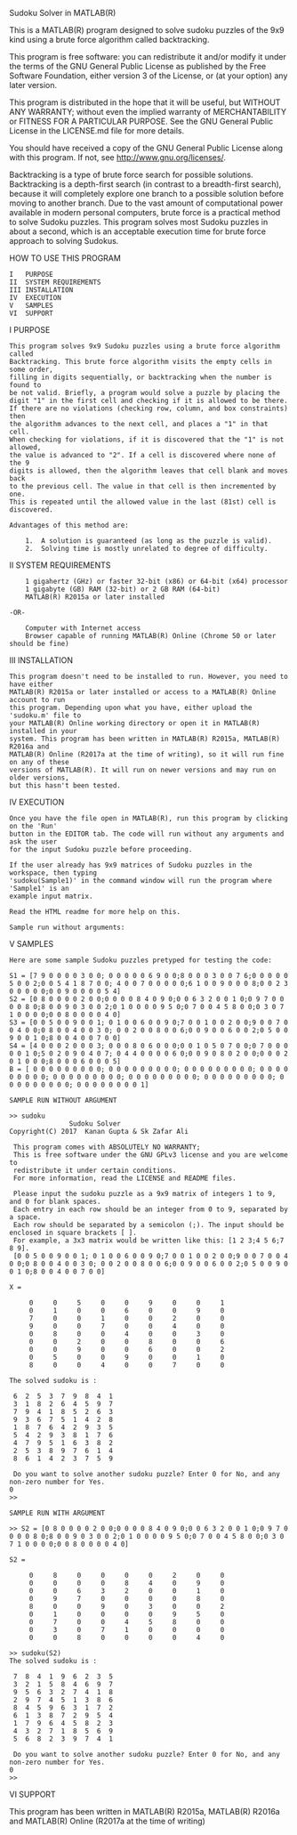 Sudoku Solver in MATLAB(R)

This is a MATLAB(R) program designed to solve sudoku puzzles of the 9x9 
kind using a brute force algorithm called backtracking. 

This program is free software: you can redistribute it and/or modify
it under the terms of the GNU General Public License as published by
the Free Software Foundation, either version 3 of the License, or
(at your option) any later version.

This program is distributed in the hope that it will be useful,
but WITHOUT ANY WARRANTY; without even the implied warranty of
MERCHANTABILITY or FITNESS FOR A PARTICULAR PURPOSE.  See the
GNU General Public License in the LICENSE.md file for more details.

You should have received a copy of the GNU General Public License
along with this program.  If not, see <http://www.gnu.org/licenses/>.

Backtracking is a type of brute force search for possible solutions. 
Backtracking is a depth-first search (in contrast to a breadth-first 
search), because it will completely explore one branch to a possible 
solution before moving to another branch. Due to the vast amount of
computational power available in modern personal computers, brute force
is a practical method to solve Sudoku puzzles. This program solves most
Sudoku puzzles in about a second, which is an acceptable execution time
for brute force approach to solving Sudokus.

HOW TO USE THIS PROGRAM

	I	PURPOSE
	II	SYSTEM REQUIREMENTS
	III	INSTALLATION
	IV	EXECUTION
	V	SAMPLES
	VI	SUPPORT

I	PURPOSE

	This program solves 9x9 Sudoku puzzles using a brute force algorithm called
	Backtracking. This brute force algorithm visits the empty cells in some order,
	filling in digits sequentially, or backtracking when the number is found to
	be not valid. Briefly, a program would solve a puzzle by placing the
	digit "1" in the first cell and checking if it is allowed to be there.
	If there are no violations (checking row, column, and box constraints) then
	the algorithm advances to the next cell, and places a "1" in that cell.
	When checking for violations, if it is discovered that the "1" is not allowed,
	the value is advanced to "2". If a cell is discovered where none of the 9
	digits is allowed, then the algorithm leaves that cell blank and moves back
	to the previous cell. The value in that cell is then incremented by one.
	This is repeated until the allowed value in the last (81st) cell is discovered.

	Advantages of this method are:

		1.	A solution is guaranteed (as long as the puzzle is valid).
		2.	Solving time is mostly unrelated to degree of difficulty.

II	SYSTEM REQUIREMENTS

		1 gigahertz (GHz) or faster 32-bit (x86) or 64-bit (x64) processor
		1 gigabyte (GB) RAM (32-bit) or 2 GB RAM (64-bit)
		MATLAB(R) R2015a or later installed
		
	-OR-

		Computer with Internet access
		Browser capable of running MATLAB(R) Online (Chrome 50 or later should be fine)
	
III	INSTALLATION
	
	This program doesn't need to be installed to run. However, you need to have either
	MATLAB(R) R2015a or later installed or access to a MATLAB(R) Online account to run
	this program. Depending upon what you have, either upload the 'sudoku.m' file to
	your MATLAB(R) Online working directory or open it in MATLAB(R) installed in your
	system. This program has been written in MATLAB(R) R2015a, MATLAB(R) R2016a and
	MATLAB(R) Online (R2017a at the time of writing), so it will run fine on any of these
	versions of MATLAB(R). It will run on newer versions and may run on older versions,
	but this hasn't been tested.
	
IV	EXECUTION
	
	Once you have the file open in MATLAB(R), run this program by clicking on the 'Run'
	button in the EDITOR tab. The code will run without any arguments and ask the user 
	for the input Sudoku puzzle before proceeding.

	If the user already has 9x9 matrices of Sudoku puzzles in the workspace, then typing
	'sudoku(Sample1)' in the command window will run the program where 'Sample1' is an
	example input matrix.
	
	Read the HTML readme for more help on this.
	
	Sample run without arguments:
	
	
V	SAMPLES
	
	Here are some sample Sudoku puzzles pretyped for testing the code:
	
	S1 = [7 9 0 0 0 0 3 0 0; 0 0 0 0 0 6 9 0 0;8 0 0 0 3 0 0 7 6;0 0 0 0 0 5 0 0 2;0 0 5 4 1 8 7 0 0; 4 0 0 7 0 0 0 0 0;6 1 0 0 9 0 0 0 8;0 0 2 3 0 0 0 0 0;0 0 9 0 0 0 0 5 4]
	S2 = [0 8 0 0 0 0 2 0 0;0 0 0 0 8 4 0 9 0;0 0 6 3 2 0 0 1 0;0 9 7 0 0 0 0 8 0;8 0 0 9 0 3 0 0 2;0 1 0 0 0 0 9 5 0;0 7 0 0 4 5 8 0 0;0 3 0 7 1 0 0 0 0;0 0 8 0 0 0 0 4 0]
	S3 = [0 0 5 0 0 9 0 0 1; 0 1 0 0 6 0 0 9 0;7 0 0 1 0 0 2 0 0;9 0 0 7 0 0 4 0 0;0 8 0 0 4 0 0 3 0; 0 0 2 0 0 8 0 0 6;0 0 9 0 0 6 0 0 2;0 5 0 0 9 0 0 1 0;8 0 0 4 0 0 7 0 0]
	S4 = [4 0 0 0 2 0 0 0 3; 0 0 0 8 0 6 0 0 0;0 0 1 0 5 0 7 0 0;0 7 0 0 0 0 0 1 0;5 0 2 0 9 0 4 0 7; 0 4 4 0 0 0 0 6 0;0 0 9 0 8 0 2 0 0;0 0 0 2 0 1 0 0 0;8 0 0 0 6 0 0 0 5]
	B = [ 0 0 0 0 0 0 0 0 0; 0 0 0 0 0 0 0 0 0; 0 0 0 0 0 0 0 0 0; 0 0 0 0 0 0 0 0 0; 0 0 0 0 0 0 0 0 0; 0 0 0 0 0 0 0 0 0; 0 0 0 0 0 0 0 0 0; 0 0 0 0 0 0 0 0 0; 0 0 0 0 0 0 0 0 1]
	
	SAMPLE RUN WITHOUT ARGUMENT
	
	>> sudoku
                   Sudoku Solver
    Copyright(C) 2017  Kanan Gupta & Sk Zafar Ali
 
	 This program comes with ABSOLUTELY NO WARRANTY; 
	 This is free software under the GNU GPLv3 license and you are welcome to
	 redistribute it under certain conditions.
	 For more information, read the LICENSE and README files. 
	 
	 Please input the sudoku puzzle as a 9x9 matrix of integers 1 to 9, and 0 for blank spaces.
	 Each entry in each row should be an integer from 0 to 9, separated by a space.
	 Each row should be separated by a semicolon (;). The input should be enclosed in square brackets [ ].
	 For example, a 3x3 matrix would be written like this: [1 2 3;4 5 6;7 8 9].
	 [0 0 5 0 0 9 0 0 1; 0 1 0 0 6 0 0 9 0;7 0 0 1 0 0 2 0 0;9 0 0 7 0 0 4 0 0;0 8 0 0 4 0 0 3 0; 0 0 2 0 0 8 0 0 6;0 0 9 0 0 6 0 0 2;0 5 0 0 9 0 0 1 0;8 0 0 4 0 0 7 0 0]

	X =

		 0     0     5     0     0     9     0     0     1
		 0     1     0     0     6     0     0     9     0
		 7     0     0     1     0     0     2     0     0
		 9     0     0     7     0     0     4     0     0
		 0     8     0     0     4     0     0     3     0
		 0     0     2     0     0     8     0     0     6
		 0     0     9     0     0     6     0     0     2
		 0     5     0     0     9     0     0     1     0
		 8     0     0     4     0     0     7     0     0

	The solved sudoku is :

	 6  2  5  3  7  9  8  4  1 
	 3  1  8  2  6  4  5  9  7 
	 7  9  4  1  8  5  2  6  3 
	 9  3  6  7  5  1  4  2  8 
	 1  8  7  6  4  2  9  3  5 
	 5  4  2  9  3  8  1  7  6 
	 4  7  9  5  1  6  3  8  2 
	 2  5  3  8  9  7  6  1  4 
	 8  6  1  4  2  3  7  5  9 

	 Do you want to solve another sudoku puzzle? Enter 0 for No, and any non-zero number for Yes.
	0
	>> 
	
	SAMPLE RUN WITH ARGUMENT
	
	>> S2 = [0 8 0 0 0 0 2 0 0;0 0 0 0 8 4 0 9 0;0 0 6 3 2 0 0 1 0;0 9 7 0 0 0 0 8 0;8 0 0 9 0 3 0 0 2;0 1 0 0 0 0 9 5 0;0 7 0 0 4 5 8 0 0;0 3 0 7 1 0 0 0 0;0 0 8 0 0 0 0 4 0]

	S2 =

		 0     8     0     0     0     0     2     0     0
		 0     0     0     0     8     4     0     9     0
		 0     0     6     3     2     0     0     1     0
		 0     9     7     0     0     0     0     8     0
		 8     0     0     9     0     3     0     0     2
		 0     1     0     0     0     0     9     5     0
		 0     7     0     0     4     5     8     0     0
		 0     3     0     7     1     0     0     0     0
		 0     0     8     0     0     0     0     4     0

	>> sudoku(S2)
	The solved sudoku is :

	 7  8  4  1  9  6  2  3  5 
	 3  2  1  5  8  4  6  9  7 
	 9  5  6  3  2  7  4  1  8 
	 2  9  7  4  5  1  3  8  6 
	 8  4  5  9  6  3  1  7  2 
	 6  1  3  8  7  2  9  5  4 
	 1  7  9  6  4  5  8  2  3 
	 4  3  2  7  1  8  5  6  9 
	 5  6  8  2  3  9  7  4  1 

	 Do you want to solve another sudoku puzzle? Enter 0 for No, and any non-zero number for Yes.
	0
	>> 

VI	SUPPORT

	
	
	
	
This program has been written in MATLAB(R) R2015a, MATLAB(R) R2016a and
MATLAB(R) Online (R2017a at the time of writing)